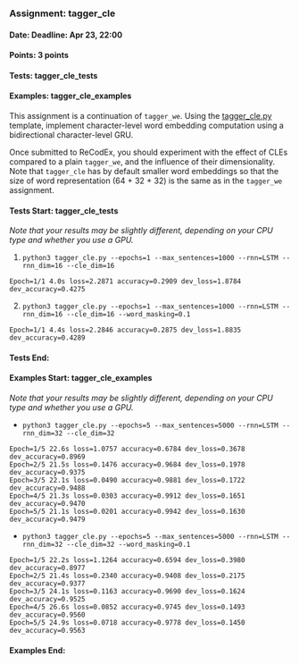 ### Assignment: tagger_cle
#### Date: Deadline: Apr 23, 22:00
#### Points: 3 points
#### Tests: tagger_cle_tests
#### Examples: tagger_cle_examples

This assignment is a continuation of `tagger_we`. Using the
[tagger_cle.py](https://github.com/ufal/npfl138/tree/master/labs/08/tagger_cle.py)
template, implement character-level word embedding computation using
a bidirectional character-level GRU.

Once submitted to ReCodEx, you should experiment with the effect of CLEs
compared to a plain `tagger_we`, and the influence of their dimensionality. Note
that `tagger_cle` has by default smaller word embeddings so that the size
of word representation (64 + 32 + 32) is the same as in the `tagger_we` assignment.

#### Tests Start: tagger_cle_tests
_Note that your results may be slightly different, depending on your CPU type and whether you use a GPU._

1. `python3 tagger_cle.py --epochs=1 --max_sentences=1000 --rnn=LSTM --rnn_dim=16 --cle_dim=16`
```
Epoch=1/1 4.0s loss=2.2871 accuracy=0.2909 dev_loss=1.8784 dev_accuracy=0.4275
```

2. `python3 tagger_cle.py --epochs=1 --max_sentences=1000 --rnn=LSTM --rnn_dim=16 --cle_dim=16 --word_masking=0.1`
```
Epoch=1/1 4.4s loss=2.2846 accuracy=0.2875 dev_loss=1.8835 dev_accuracy=0.4289
```
#### Tests End:
#### Examples Start: tagger_cle_examples
_Note that your results may be slightly different, depending on your CPU type and whether you use a GPU._

- `python3 tagger_cle.py --epochs=5 --max_sentences=5000 --rnn=LSTM --rnn_dim=32 --cle_dim=32`
```
Epoch=1/5 22.6s loss=1.0757 accuracy=0.6784 dev_loss=0.3678 dev_accuracy=0.8969
Epoch=2/5 21.5s loss=0.1476 accuracy=0.9684 dev_loss=0.1978 dev_accuracy=0.9375
Epoch=3/5 22.1s loss=0.0490 accuracy=0.9881 dev_loss=0.1722 dev_accuracy=0.9488
Epoch=4/5 21.3s loss=0.0303 accuracy=0.9912 dev_loss=0.1651 dev_accuracy=0.9470
Epoch=5/5 21.1s loss=0.0201 accuracy=0.9942 dev_loss=0.1630 dev_accuracy=0.9479
```

- `python3 tagger_cle.py --epochs=5 --max_sentences=5000 --rnn=LSTM --rnn_dim=32 --cle_dim=32 --word_masking=0.1`
```
Epoch=1/5 22.2s loss=1.1264 accuracy=0.6594 dev_loss=0.3980 dev_accuracy=0.8977
Epoch=2/5 21.4s loss=0.2340 accuracy=0.9408 dev_loss=0.2175 dev_accuracy=0.9377
Epoch=3/5 24.1s loss=0.1163 accuracy=0.9690 dev_loss=0.1624 dev_accuracy=0.9525
Epoch=4/5 26.6s loss=0.0852 accuracy=0.9745 dev_loss=0.1493 dev_accuracy=0.9560
Epoch=5/5 24.9s loss=0.0718 accuracy=0.9778 dev_loss=0.1450 dev_accuracy=0.9563
```
#### Examples End:
